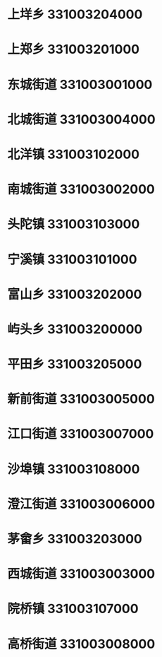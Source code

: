 # 上垟乡 331003204000
# 上郑乡 331003201000
# 东城街道 331003001000
# 北城街道 331003004000
# 北洋镇 331003102000
# 南城街道 331003002000
# 头陀镇 331003103000
# 宁溪镇 331003101000
# 富山乡 331003202000
# 屿头乡 331003200000
# 平田乡 331003205000
# 新前街道 331003005000
# 江口街道 331003007000
# 沙埠镇 331003108000
# 澄江街道 331003006000
# 茅畲乡 331003203000
# 西城街道 331003003000
# 院桥镇 331003107000
# 高桥街道 331003008000
